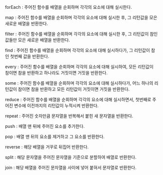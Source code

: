 forEach : 주어진 함수를 배열을 순회하며 각각의 요소에 대해 실시한다.

map : 주어진 함수를 배열을 순회하며 각각의 요소에 대해 실시한 후, 그 리턴값을 모은 새로운 배열을 반환한다.

filter : 주어진 함수를 배열을 순회하며 각각의 요소에 대해 실시한 후, 그 리턴값이 참인 값들만 모은 새로운 배열을 반환한다.

find : 주어진 함수를 배열을 순회하며 각각의 요소에 대해 실시하다가, 그 리턴값이 참인 첫번째 값을 반환한다.

every : 주어진 함수를 배열을 순회하며 각각의 요소에 대해 실시하여, 모든 리턴값이 참이면 참을 반환하고 하나라도 거짓이면 거짓을 반환한다.

some : 주어진 함수를 배열을 순회하며 각각의 요소에 대해 실시하다가, 어느 하나의 리턴값이 참이면 참을 반환하고 모든 리턴값이 거짓이면 거짓을 반환한다.

reduce : 주어진 함수를 배열을 순회하며 각각의 요소에 대해 실시하면서, 첫번째로 주어진 변수에 이전까지의 리턴값이 누적시켜 반환한다.

repeat : 주어진 숫자만큼 문자열을 반복해서 붙힌 새 문자열을 반환한다.

push : 배열 맨 뒤에 주어진 요소를 추가한다.

pop : 배열 맨 뒤의 요소를 제거하고 그 요소를 반환한다.

reverse : 해당 배열을 거꾸로 뒤집어 반환한다.

split : 해당 문자열을 주어진 문자열을 기준으로 분할하여 배열로 반환한다.

join : 해당 배열을 주어진 문자열을 사이에 넣어 붙혀서 문자열로 반환한다.